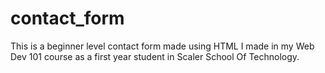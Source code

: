 # contact_form
This is a beginner level contact form made using HTML I made in my Web Dev 101 course as a first year student in Scaler School Of Technology.
